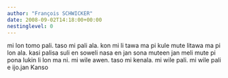 ```yaml
---
author: "François SCHWICKER"
date: 2008-09-02T14:18:00+00:00
nestinglevel: 0
---
```

mi lon tomo pali. taso mi pali ala. kon mi li tawa ma pi kule mute litawa ma pi lon ala. kasi palisa suli en soweli nasa en jan sona muteen jan meli mute pi pona lukin li lon ma ni. mi wile awen. taso mi kenala. mi wile pali. mi wile pali e ijo.jan Kanso